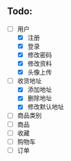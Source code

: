 ## Todo:
- [ ] 用户
  - [x] 注册
  - [x] 登录
  - [x] 修改密码
  - [x] 修改资料
  - [x] 头像上传
- [ ] 收货地址
  - [x] 添加地址
  - [x] 删除地址
  - [x] 修改默认地址
- [ ] 商品类别
- [ ] 商品
- [ ] 收藏
- [ ] 购物车
- [ ] 订单